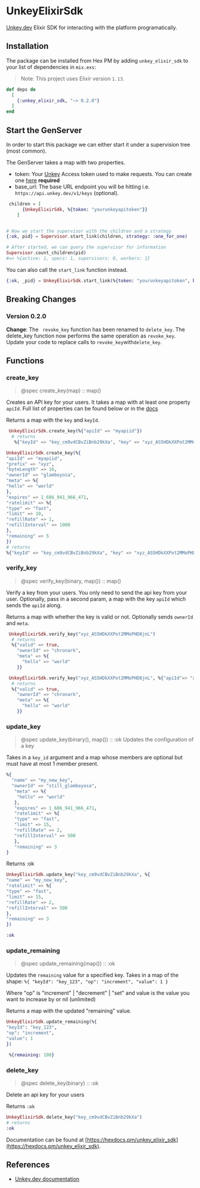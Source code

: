 # UnkeyElixirSdk

[Unkey.dev](https://unkey.dev) Elixir SDK for interacting with the platform programatically.

## Installation

The package can be installed from Hex PM by adding `unkey_elixir_sdk` to your list of dependencies in `mix.exs`:

> Note: This project uses Elixir version `1.13`.

```elixir
def deps do
  [
    {:unkey_elixir_sdk, "~> 0.2.0"}
  ]
end
```

## Start the GenServer

In order to start this package we can either start it under a supervision tree (most common).

The GenServer takes a map with two properties.

- token: Your [Unkey](https://unkey.dev) Access token used to make requests. You can create one [here](https://unkey.dev/app/keys) **required**
- base_url: The base URL endpoint you will be hitting i.e. `https://api.unkey.dev/v1/keys` (optional).

```elixir
 children = [
      {UnkeyElixirSdk, %{token: "yourunkeyapitoken"}}
    ]


# Now we start the supervisor with the children and a strategy
{:ok, pid} = Supervisor.start_link(children, strategy: :one_for_one)

# After started, we can query the supervisor for information
Supervisor.count_children(pid)
#=> %{active: 1, specs: 1, supervisors: 0, workers: 1}
```

You can also call the `start_link` function instead.

```elixir
{:ok, _pid} = UnkeyElixirSdk.start_link(%{token: "yourunkeyapitoken", base_url: "https://api.unkey.dev/v1/keys"})
```

## Breaking Changes

### Version 0.2.0

**Change**: The ` revoke_key` function has been renamed to `delete_key`.
The delete_key function now performs the same operation as `revoke_key`.
Update your code to replace calls to `revoke_key`with`delete_key`.

## Functions

### create_key

> @spec create_key(map) :: map()

Creates an API key for your users. It takes a map with at least one property `apiId`. Full list of properties can be found below or in the [docs](https://docs.unkey.dev/api-reference/keys/create)

Returns a map with the `key` and `keyId`.

```elixir
 UnkeyElixirSdk.create_key(%{"apiId" => "myapiid"})
  # returns
   %{"keyId" => "key_cm9vdCBvZiBnb29kXa", "key" => "xyz_AS5HDkXXPot2MMoPHD8jnL"}
```

```elixir
UnkeyElixirSdk.create_key(%{
"apiId" => "myapiid",
"prefix" => "xyz",
"byteLength" => 16,
"ownerId" => "glamboyosa",
"meta" => %{
"hello" => "world"
},
"expires" => 1_686_941_966_471,
"ratelimit" => %{
"type" => "fast",
"limit" => 10,
"refillRate" => 1,
"refillInterval" => 1000
},
"remaining" => 5
})
# returns
%{"keyId" => "key_cm9vdCBvZiBnb29kXa", "key" => "xyz_AS5HDkXXPot2MMoPHD8jnL"}
```

### verify_key

> @spec verify_key(binary, map()) :: map()

Verify a key from your users. You only need to send the api key from your user. Optionally, pass in a second param, a map with the key `apiId` which sends the `apiId` along.

Returns a map with whether the key is valid or not. Optionally sends `ownerId` and `meta`.

```elixir
 UnkeyElixirSdk.verify_key("xyz_AS5HDkXXPot2MMoPHD8jnL")
  # returns
  %{"valid" => true,
    "ownerId" => "chronark",
    "meta" => %{
      "hello" => "world"
    }}
```

```elixir
 UnkeyElixirSdk.verify_key("xyz_AS5HDkXXPot2MMoPHD8jnL", %{"apiId"=> "api_AS455efrefsfsf"})
  # returns
  %{"valid" => true,
    "ownerId" => "chronark",
    "meta" => %{
      "hello" => "world"
    }}
```

### update_key

> @spec update_key(binary(), map()) :: :ok
> Updates the configuration of a key

Takes in a `key_id` argument and a map whose members are optional
but must have at most 1 member present.

```elixir
%{
  "name" => "my_new_key",
  "ownerId" => "still_glamboyosa",
   "meta" => %{
    "hello" => "world"
   },
   "expires" => 1_686_941_966_471,
   "ratelimit" => %{
   "type" => "fast",
   "limit" => 15,
   "refillRate" => 2,
   "refillInterval" => 500
   },
   "remaining" => 3
}
```

Returns :ok

```elixir
UnkeyElixirSdk.update_key("key_cm9vdCBvZiBnb29kXa", %{
"name" => "my_new_key",
"ratelimit" => %{
"type" => "fast",
"limit" => 15,
"refillRate" => 2,
"refillInterval" => 500
},
"remaining" => 3
})

:ok
```

### update_remaining

> @spec update_remaining(map()) :: :ok

Updates the `remaining` value for a specified key.
Takes in a map of the shape:
`%{
"keyId": "key_123",
"op": "increment",
"value": 1
}`

Where "op" is "increment" | "decrement" | "set"
and value is the value you want to increase by or nil (unlimited)

Returns a map with the updated "remaining" value.

```elixir
UnkeyElixirSdk.update_remaining(%{
"keyId": "key_123",
"op": "increment",
"value": 1
})

 %{remaining: 100}

```

### delete_key

> @spec delete_key(binary) :: :ok

Delete an api key for your users

Returns `:ok`

```elixir
UnkeyElixirSdk.delete_key("key_cm9vdCBvZiBnb29kXa")
# returns
:ok
```

Documentation can be found at [https://hexdocs.pm/unkey_elixir_sdk](https://hexdocs.pm/unkey_elixir_sdk).

## References

- [Unkey.dev documentation](https://unkey.dev/docss)
